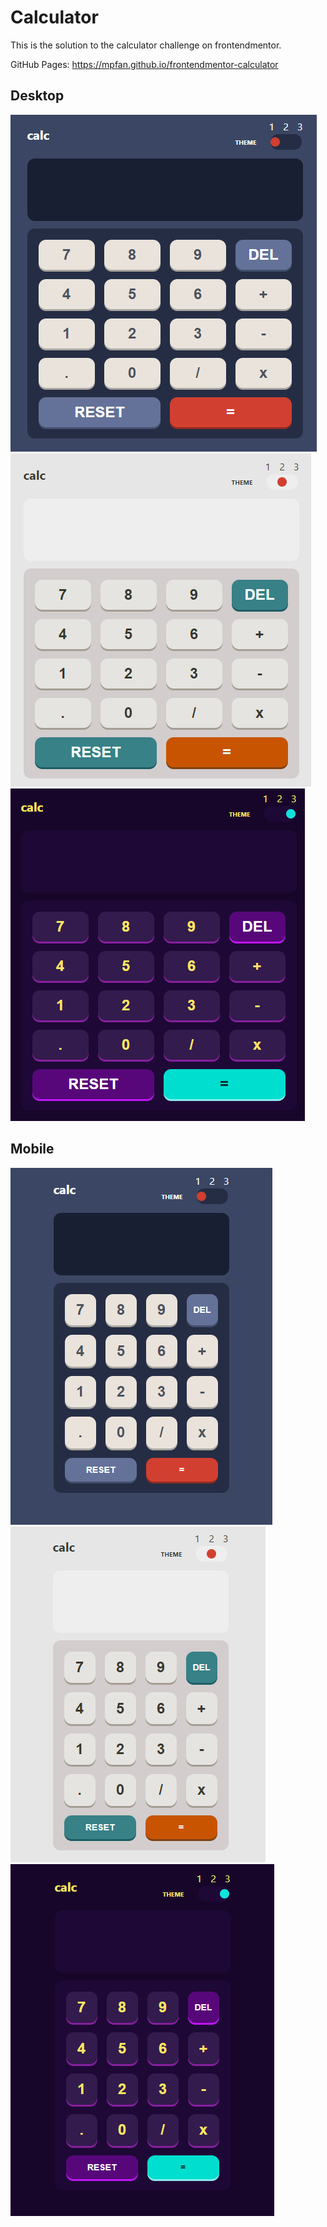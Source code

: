 # Calculator

This is the solution to the calculator challenge on frontendmentor.

GitHub Pages: https://mpfan.github.io/frontendmentor-calculator

## Desktop

![Desktop theme 1](./.docs/desktop-theme-1.png)
![Desktop theme 2](./.docs/desktop-theme-2.png)
![Desktop theme 3](./.docs/desktop-theme-3.png)

## Mobile

![Mobile theme 1](./.docs/mobile-theme-1.png)
![Mobile theme 2](./.docs/mobile-theme-2.png)
![Mobile theme 3](./.docs/mobile-theme-3.png)
